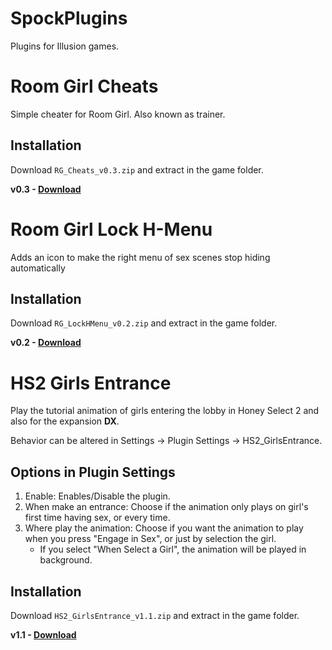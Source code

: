 # SpockPlugins
Plugins for Illusion games.

# Room Girl Cheats
Simple cheater for Room Girl. Also known as trainer.

  ## Installation
  Download `RG_Cheats_v0.3.zip` and extract in the game folder.
  
  **v0.3 - [Download](https://github.com/SpockBauru/SpockPlugins/releases/tag/r4)**
  
# Room Girl Lock H-Menu
Adds an icon to make the right menu of sex scenes stop hiding automatically

  ## Installation
  Download `RG_LockHMenu_v0.2.zip` and extract in the game folder.
  
  **v0.2 - [Download](https://github.com/SpockBauru/SpockPlugins/releases/tag/r5)**

# HS2 Girls Entrance
Play the tutorial animation of girls entering the lobby in Honey Select 2 and also for the expansion **DX**.

Behavior can be altered in Settings -> Plugin Settings -> HS2_GirlsEntrance.

  ## Options in Plugin Settings
  1) Enable: Enables/Disable the plugin.
  2) When make an entrance: Choose if the animation only plays on girl's first time having sex, or every time.
  3) Where play the animation: Choose if you want the animation to play when you press "Engage in Sex", or just by selection the girl.
     * If you select "When Select a Girl", the animation will be played in background.
       
  ## Installation
  Download `HS2_GirlsEntrance_v1.1.zip` and extract in the game folder.
  
  **v1.1 - [Download](https://github.com/SpockBauru/SpockPlugins/releases/tag/r2)**
